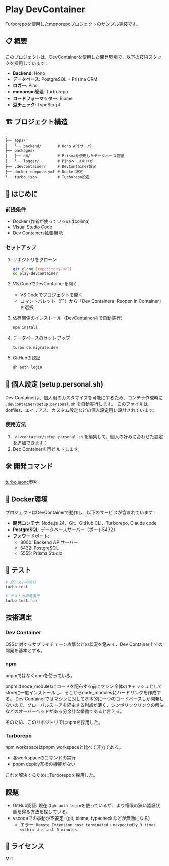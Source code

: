 # Play DevContainer

Turborepoを使用したmonorepoプロジェクトのサンプル実装です。

## 📋 概要

このプロジェクトは、DevContainerを使用した開発環境で、以下の技術スタックを採用しています：

- **Backend**: Hono
- **データベース**: PostgreSQL + Prisma ORM
- **ロガー**: Pino
- **monorepo管理**: Turborepo
- **コードフォーマッター**: Biome
- **型チェック**: TypeScript

## 🏗️ プロジェクト構造

```
.
├── apps/
│   └── backend/       # Hono APIサーバー
├── packages/
│   ├── db/            # Prismaを使用したデータベース管理
│   └── logger/        # Pinoベースのロガー
├── .devcontainer/     # DevContainer設定
├── docker-compose.yml # Docker設定
└── turbo.json         # Turborepo設定
```

## 🚀 はじめに

### 前提条件

- Docker (作者が使っているのはcolima)
- Visual Studio Code
- Dev Containers拡張機能

### セットアップ

1. リポジトリをクローン
   ```bash
   git clone [repository-url]
   cd play-devcontainer
   ```

2. VS CodeでDevContainerを開く
   - VS Codeでプロジェクトを開く
   - コマンドパレット（F1）から「Dev Containers: Reopen in Container」を選択

3. 依存関係のインストール（DevContainer内で自動実行）
   ```bash
   npm install
   ```

4. データベースのセットアップ
   ```bash
   turbo db:migrate:dev
   ```

5. GitHubの認証
   ```bash
   gh auth login
   ```

## 🔧 個人設定 (setup.personal.sh)

Dev Containerは、個人用のカスタマイズを可能にするため、コンテナ作成時に `.devcontainer/setup.personal.sh` を自動実行します。
このファイルは、dotfiles、エイリアス、カスタム設定などの個人設定用に設計されています。

### 使用方法

1. `.devcontainer/setup.personal.sh` を編集して、個人の好みに合わせた設定を追加できます：
1. Dec Containerを再ビルドします。

## 🛠️ 開発コマンド

[turbo.jsonc](./turbo.jsonc)参照

## 🐳 Docker環境

プロジェクトはDevContainerで動作し、以下のサービスが含まれています：

- **開発コンテナ**: Node.js 24、Git、GitHub CLI、Turborepo, Claude code
- **PostgreSQL**: データベースサーバー（ポート5432）
- **フォワードポート**:
  - 3000: Backend APIサーバー
  - 5432: PostgreSQL
  - 5555: Prisma Studio

## 🧪 テスト

```bash
# 全テストの実行
turbo test

# テストの単発実行
turbo test:run
```

## 技術選定

### Dev Container

OSSに対するサプライチェーン攻撃などの状況を鑑みて、Dev Container上での開発を基本とする。

### npm
pnpmではなくnpmを使っている。

pnpmはnode_modulesにコードを配布する前にマシン全体のキャッシュとしてstoreに一度インストールし、そこからnode_modulesにハードリンクを作成する。
Dev Containerではマシンに対して基本的に一つのコードベースしか開発しないので、グローバルストアを経由する利点が薄く、シンボリックリンクの解決などのオーバーヘッドがある分余計な挙動であると言える。

そのため、このリポジトリではnpmを採用した。

### [Turborepo](https://turborepo.com/)
npm workspaceはpnpm workspaceと比べて非力である。
- 各workspaceのコマンドの実行
- pnpm deploy互換の機能がない

これを解決するためにTurborepoを採用した。

## 課題

- GitHub認証: 現在は`gh auth login`を使っているが、より権限の狭い認証状態を得る方法を探している。
- vscodeでの挙動が不安定（git, biome, typecheckなどが無効になる）
  - エラー: `Remote Extension host terminated unexpectedly 3 times within the last 5 minutes.`

## 📄 ライセンス

MIT